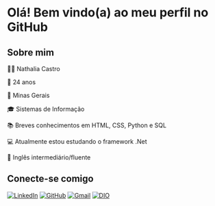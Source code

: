 # Olá! Bem vindo(a) ao meu perfil no GitHub

## Sobre mim
👩🏽 Nathalia Castro

📆 24 anos

📌 Minas Gerais

🎓 Sistemas de Informação

📚 Breves conhecimentos em HTML, CSS, Python e SQL

💻 Atualmente estou estudando o framework .Net

💬 Inglês intermediário/fluente

## Conecte-se comigo

[![LinkedIn](https://img.shields.io/badge/LinkedIn-0077B5?style=for-the-badge&logo=linkedin&logoColor=white)](https://www.linkedin.com/in/nathalia-gabriele-miranda-de-castro)  [![GitHub](https://img.shields.io/badge/GitHub-100000?style=for-the-badge&logo=github&logoColor=white)](https://github.com/NathaliaCastro)  [![Gmail](https://img.shields.io/badge/Gmail-E94D5F?style=for-the-badge&logo=gmail&logoColor=white)](mailto:nathy.gmc92@gmail.com)  [![DIO](https://img.shields.io/badge/-Meu%20Perfil%20na%20DIO-30A3DC?style=for-the-badge)](https://dio.me/users/nathalia_gmc)

